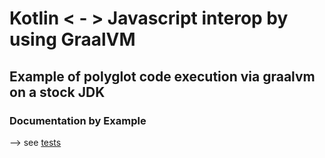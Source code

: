 # Kotlin < - > Javascript interop by using GraalVM
## Example of polyglot code execution via graalvm on a stock JDK

### Documentation by Example
--> see [tests](src/test/kotlin/it/skrape/JavascriptEngineTest.kt) 
